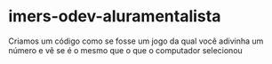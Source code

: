 # imers-odev-aluramentalista
Criamos um código como se fosse um jogo da qual você adivinha um número e vê se é o mesmo que o que o computador selecionou

